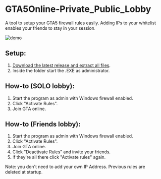 # GTA5Online-Private_Public_Lobby
A tool to setup your GTA5 firewall rules easily. Adding IPs to your whitelist enables your friends to stay in your session.

![demo](https://i.imgur.com/hZsO7xM.png)

## Setup:
1. [Download the latest release and extract all files](https://github.com/CodeSwine/GTA5Online-Private_Public_Lobby/releases).
2. Inside the folder start the .EXE as administrator.

## How-to (SOLO lobby):
1. Start the program as admin with Windows firewall enabled.
2. Click "Activate Rules".
3. Join GTA online.

## How-to (Friends lobby):
1. Start the program as admin with Windows firewall enabled.
2. Click "Activate Rules".
3. Join GTA online.
4. Click "Deactivate Rules" and invite your friends.
5. If they're all there click "Activate rules" again.

Note: you don't need to add your own IP Address. Previous rules are deleted at startup.
